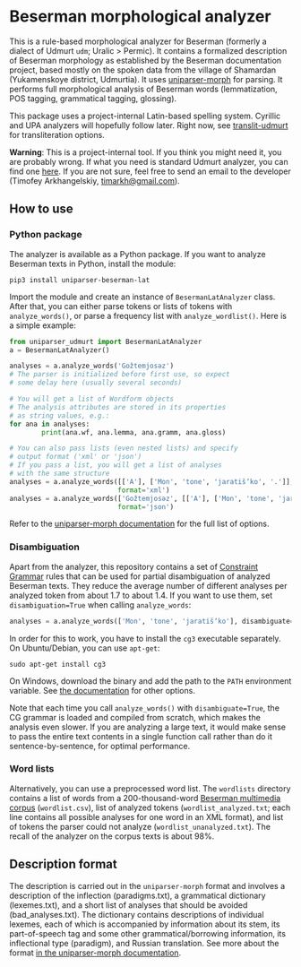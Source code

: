# Beserman morphological analyzer
This is a rule-based morphological analyzer for Beserman (formerly a dialect of Udmurt ``udm``; Uralic > Permic). It contains a formalized description of Beserman morphology as established by the Beserman documentation project, based mostly on the spoken data from the village of Shamardan (Yukamenskoye district, Udmurtia). It uses [uniparser-morph](https://github.com/timarkh/uniparser-morph) for parsing. It performs full morphological analysis of Beserman words (lemmatization, POS tagging, grammatical tagging, glossing).

This package uses a project-internal Latin-based spelling system. Cyrillic and UPA analyzers will hopefully follow later. Right now, see [translit-udmurt](https://github.com/timarkh/translit-udmurt) for transliteration options.

**Warning**: This is a project-internal tool. If you think you might need it, you are probably wrong. If what you need is standard Udmurt analyzer, you can find one [here](https://github.com/timarkh/uniparser-grammar-udm). If you are not sure, feel free to send an email to the developer (Timofey Arkhangelskiy, timarkh@gmail.com).

## How to use
### Python package
The analyzer is available as a Python package. If you want to analyze Beserman texts in Python, install the module:

```
pip3 install uniparser-beserman-lat
```

Import the module and create an instance of ``BesermanLatAnalyzer`` class. After that, you can either parse tokens or lists of tokens with ``analyze_words()``, or parse a frequency list with ``analyze_wordlist()``. Here is a simple example:

```python
from uniparser_udmurt import BesermanLatAnalyzer
a = BesermanLatAnalyzer()

analyses = a.analyze_words('Gožtemjosəz')
# The parser is initialized before first use, so expect
# some delay here (usually several seconds)

# You will get a list of Wordform objects
# The analysis attributes are stored in its properties
# as string values, e.g.:
for ana in analyses:
        print(ana.wf, ana.lemma, ana.gramm, ana.gloss)

# You can also pass lists (even nested lists) and specify
# output format ('xml' or 'json')
# If you pass a list, you will get a list of analyses
# with the same structure
analyses = a.analyze_words([['A'], ['Mon', 'tone', 'jaratišʼko', '.']],
	                       format='xml')
analyses = a.analyze_words(['Gožtemjosəz', [['A'], ['Mon', 'tone', 'jaratišʼko', '.']]],
	                       format='json')
```

Refer to the [uniparser-morph documentation](https://uniparser-morph.readthedocs.io/en/latest/) for the full list of options.

### Disambiguation
Apart from the analyzer, this repository contains a set of [Constraint Grammar](https://visl.sdu.dk/constraint_grammar.html) rules that can be used for partial disambiguation of analyzed Beserman texts. They reduce the average number of different analyses per analyzed token from about 1.7 to about 1.4. If you want to use them, set ``disambiguation=True`` when calling ``analyze_words``:

```python
analyses = a.analyze_words(['Mon', 'tone', 'jaratišʼko'], disambiguate=True)
```

In order for this to work, you have to install the ``cg3`` executable separately. On Ubuntu/Debian, you can use ``apt-get``:

```
sudo apt-get install cg3
```

On Windows, download the binary and add the path to the ``PATH`` environment variable. See [the documentation](https://visl.sdu.dk/cg3/single/#installation) for other options.

Note that each time you call ``analyze_words()`` with ``disambiguate=True``, the CG grammar is loaded and compiled from scratch, which makes the analysis even slower. If you are analyzing a large text, it would make sense to pass the entire text contents in a single function call rather than do it sentence-by-sentence, for optimal performance.

### Word lists
Alternatively, you can use a preprocessed word list. The ``wordlists`` directory contains a list of words from a 200-thousand-word [Beserman multimedia corpus](http://multimedia-corpus.beserman.ru/search) (``wordlist.csv``), list of analyzed tokens (``wordlist_analyzed.txt``; each line contains all possible analyses for one word in an XML format), and list of tokens the parser could not analyze (``wordlist_unanalyzed.txt``). The recall of the analyzer on the corpus texts is about 98%.

## Description format
The description is carried out in the ``uniparser-morph`` format and involves a description of the inflection (paradigms.txt), a grammatical dictionary (lexemes.txt), and a short list of analyses that should be avoided (bad_analyses.txt). The dictionary contains descriptions of individual lexemes, each of which is accompanied by information about its stem, its part-of-speech tag and some other grammatical/borrowing information, its inflectional type (paradigm), and Russian translation. See more about the format [in the uniparser-morph documentation](https://uniparser-morph.readthedocs.io/en/latest/format.html).
